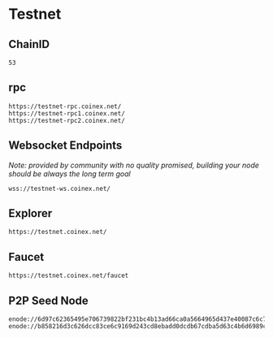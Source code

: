 # Testnet

## ChainID

`53`

## rpc

```
https://testnet-rpc.coinex.net/
https://testnet-rpc1.coinex.net/
https://testnet-rpc2.coinex.net/
```

## Websocket Endpoints

*Note: provided by community with no quality promised, building your node should be always the long term goal*

```
wss://testnet-ws.coinex.net/
```

## Explorer

```
https://testnet.coinex.net/
```

## Faucet

```
https://testnet.coinex.net/faucet
```

## P2P Seed Node

```
enode://6d97c62365495e706739822bf231bc4b13ad66ca0a5664965d437e40087c6c76f2cedf1286fffbcec2fc1500aa2634c70a26b2c7408c85081578ab85069b919f@47.242.178.212:36653
enode://b858216d3c626dcc83ce6c9169d243cd8ebadd0dcdb67cdba5d63c4b6d6989c0a8fdf2278d5b68e20cc8eeefa8eb58cf4d5bb0c3dda3cbfae3e42586eb6897bb@47.242.181.109:36653
```
